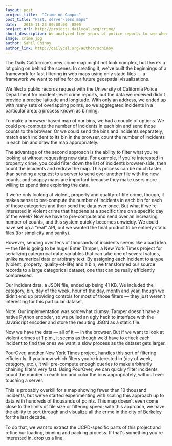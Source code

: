 ```yaml
---
layout: post
project_title:  "Crime on Campus"
post_title: "Fast, server-less maps"
date:   2015-11-23 00:00:00 -0800
project_url: http://projects.dailycal.org/crime/
short_description: We analyzed five years of police reports to see where and when crime occurs most often.
image: crime.jpg
author: Sahil Chinoy
author_link: http://dailycal.org/author/schinoy
---
```


The Daily Californian’s new crime map might not look complex, but there’s a lot going on behind the scenes. In creating it, we’ve built the beginnings of a framework for fast filtering in web maps using only static files — a framework we want to refine for our future geospatial visualizations.

We filed a public records request with the University of California Police Department for incident-level crime reports, but the data we received didn't provide a precise latitude and longitude. With only an address, we ended up with many sets of overlapping points, so we aggregated incidents in a particular area: a process known as binning.

To make a browser-based map of our bins, we had a couple of options. We could pre-compute the number of incidents in each bin and send those counts to the browser. Or we could send the bins and incidents separately, match each incident to its bin in the browser, count the number of incidents in each bin and draw the map appropriately.

The advantage of the second approach is the ability to filter what you're looking at without requesting new data. For example, if you're interested in property crime, you could filter down the list of incidents browser-side, then count the incidents and redraw the map. This process can be much faster than sending a request to a server to send over another file with the new counts, and snappy maps are important because they make users more willing to spend time exploring the data.

If we're only looking at violent, property and quality-of-life crime, though, it makes sense to pre-compute the number of incidents in each bin for each of those categories and then send the data over once. But what if we’re interested in violent crime that happens at a specific time on a specific day of the week? Now we have to pre-compute and send over an increasing number of counts, and this system quickly becomes unwieldy. We could have set up a “real” API, but we wanted the final product to be entirely static files (for simplicity and sanity).

However, sending over tens of thousands of incidents seems like a bad idea — the file is going to be huge! Enter Tamper, a New York Times project for serializing categorical data: variables that can take one of several values, unlike numerical data or arbitrary text. By assigning each incident to a type (violent, property, quality-of-life) and a bin, we transformed our source records to a large categorical dataset, one that can be really efficiently compressed.

Our incident data, a JSON file, ended up being 41 KB. We included the category, bin, day of the week, hour of the day, month and year, though we didn’t end up providing controls for most of those filters — they just weren’t interesting for this particular dataset.

Note: Our implementation was somewhat clumsy. Tamper doesn't have a native Python encoder, so we pulled an ugly hack to interface with the JavaScript encoder and store the resulting JSON as a static file.

Now we have the data — all of it — in the browser. But if we want to look at violent crimes at 1 p.m., it seems as though we’d have to check each incident to find the ones we want, a slow process as the dataset gets larger.

PourOver, another New York Times project, handles this sort of filtering efficiently. If you know which filters you're interested in (day of week, category, etc.), it will pre-compute enough queries to make arbitrarily chaining filters very fast. Using PourOver, we can quickly filter incidents, count the number in each bin and color the bins appropriately, without ever touching a server.

This is probably overkill for a map showing fewer than 10 thousand incidents, but we've started experimenting with scaling this approach up to data with hundreds of thousands of points. This map doesn’t even come close to the limits of file size or filtering speed; with this approach, we have the ability to sort through and visualize all the crime in the city of Berkeley for the last decade.

To do that, we want to extract the UCPD-specific parts of this project and refine our loading, binning and packing process. If that's something you're interested in, drop us a line.
